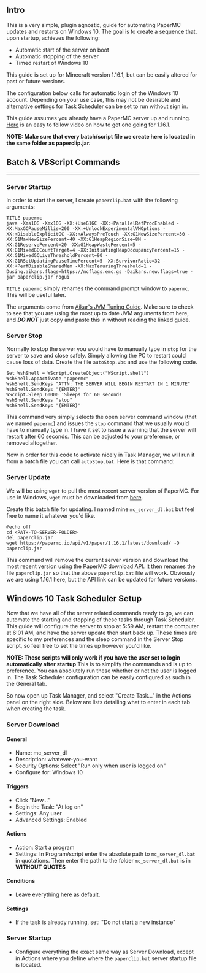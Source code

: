 ## Intro

This is a very simple, plugin agnostic, guide for automating PaperMC updates and restarts on Windows 10. The goal is to create a sequence that, upon startup, achieves the following:

- Automatic start of the server on boot
- Automatic stopping of the server
- Timed restart of Windows 10

This guide is set up for Minecraft version 1.16.1, but can be easily altered for past or future versions.

The configuration below calls for automatic login of the Windows 10 account. Depending on your use case, this may not be desirable and alternative settings for Task Scheduler can be set to run without sign in.

This guide assumes you already have a PaperMC server up and running. [Here](https://www.youtube.com/watch?v=st8F2MPyHKk) is an easy to follow video on how to get one going for 1.16.1.

**NOTE: Make sure that every batch/script file we create here is located in the same folder as paperclip.jar.**

## Batch & VBScript Commands
___
### Server Startup

In order to start the server, I create `paperclip.bat` with the following arguments:

```
TITLE papermc
java -Xms10G -Xmx10G -XX:+UseG1GC -XX:+ParallelRefProcEnabled -XX:MaxGCPauseMillis=200 -XX:+UnlockExperimentalVMOptions -XX:+DisableExplicitGC -XX:+AlwaysPreTouch -XX:G1NewSizePercent=30 -XX:G1MaxNewSizePercent=40 -XX:G1HeapRegionSize=8M -XX:G1ReservePercent=20 -XX:G1HeapWastePercent=5 -XX:G1MixedGCCountTarget=4 -XX:InitiatingHeapOccupancyPercent=15 -XX:G1MixedGCLiveThresholdPercent=90 -XX:G1RSetUpdatingPauseTimePercent=5 -XX:SurvivorRatio=32 -XX:+PerfDisableSharedMem -XX:MaxTenuringThreshold=1 -Dusing.aikars.flags=https://mcflags.emc.gs -Daikars.new.flags=true -jar paperclip.jar nogui
```
`TITLE papermc` simply renames the command prompt window to `papermc`. This will be useful later.

The arguments come from [Aikar's JVM Tuning Guide](https://aikar.co/2018/07/02/tuning-the-jvm-g1gc-garbage-collector-flags-for-minecraft/). Make sure to check to see that you are using the most up to date JVM arguments from here, and ***DO NOT*** just copy and paste this in without reading the linked guide.

### Server Stop

Normally to stop the server you would have to manually type in `stop` for the server to save and close safely. Simply allowing the PC to restart could cause loss of data. Create the file `autoStop.vbs` and use the following code.

```
Set WshShell = WScript.CreateObject("WScript.shell")
WshShell.AppActivate "papermc"
WshShell.SendKeys "ATTN: THE SERVER WILL BEGIN RESTART IN 1 MINUTE"
WshShell.SendKeys "{ENTER}"
WScript.Sleep 60000 'Sleeps for 60 seconds
WshShell.SendKeys "stop"
WshShell.SendKeys "{ENTER}"
```
This command very simply selects the open server command window (that we named `papermc`) and issues the `stop` command that we usually would have to manually type in. I have it set to issue a warning that the server will restart after 60 seconds. This can be adjusted to your preference, or removed altogether.

Now in order for this code to activate nicely in Task Manager, we will run it from a batch file you can call `autoStop.bat`. Here is that command:

### Server Update

We will be using `wget` to pull the most recent server version of PaperMC. For use in Windows, `wget` must be downloaded from [here](https://eternallybored.org/misc/wget/).

Create this batch file for updating. I named mine `mc_server_dl.bat` but feel free to name it whatever you'd like.

```
@echo off
cd <PATH-TO-SERVER-FOLDER>
del paperclip.jar
wget https://papermc.io/api/v1/paper/1.16.1/latest/download/ -O paperclip.jar
```
This command will remove the current server version and download the most recent version using the PaperMC download API. It then renames the file `paperclip.jar` so that the above `paperclip.bat` file will work. Obviously we are using 1.16.1 here, but the API link can be updated for future versions.

## Windows 10 Task Scheduler Setup

Now that we have all of the server related commands ready to go, we can automate the starting and stopping of these tasks through Task Scheduler. This guide will configure the server to stop at 5:59 AM, restart the computer at 6:01 AM, and have the server update then start back up. These times are specific to my preferences and the sleep command in the Server Stop script, so feel free to set the times up however you'd like.

**NOTE: These scripts will only work if you have the user set to login automatically after startup** This is to simplify the commands and is up to preference. You can absolutely run these whether or not the user is logged in. The Task Scheduler configuration can be easily configured as such in the General tab.

So now open up Task Manager, and select "Create Task..." in the Actions panel on the right side. Below are lists detailing what to enter in each tab when creating the task.

### Server Download
#### General

- Name: mc_server_dl
- Description: whatever-you-want
- Security Options: Select "Run only when user is logged on"
- Configure for: Windows 10

#### Triggers

- Click "New..."
- Begin the Task: "At log on"
- Settings: Any user
- Advanced Settings: Enabled

#### Actions

- Action: Start a program
- Settings: In Program/script enter the absolute path to `mc_server_dl.bat` in quotations. Then enter the path to the folder `mc_server_dl.bat` is in **WITHOUT QUOTES**

#### Conditions

- Leave everything here as default.

#### Settings
- If the task is already running, set: "Do not start a new instance"

### Server Startup
- Configure everything the exact same way as Server Download, except in Actions where you define where the `paperclip.bat` server startup file is located.

